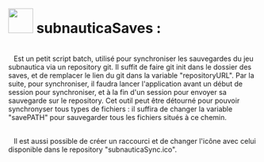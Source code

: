 # <h1><img src="subnauticaSync.ico" style="width: 50px;">  subnauticaSaves : </h1>  <br> &ensp; Est un petit script batch, utilisé pour synchroniser les sauvegardes du jeu subnautica via un repository git. Il suffit de faire git init dans le dossier des saves, et de remplacer le lien du git dans la variable "repositoryURL". Par la suite, pour synchroniser, il faudra lancer l'application avant un début de session pour synchroniser, et à la fin d'un session pour envoyer sa sauvegarde sur le repository. Cet outil peut être détourné pour pouvoir synchronyser tous types de fichiers : il suffira de changer la variable "savePATH" pour sauvegarder tous les fichiers situés à ce chemin.

<br>&ensp; Il est aussi possible de créer un raccourci et de changer l'icône avec celui disponible dans le repository "subnauticaSync.ico".
